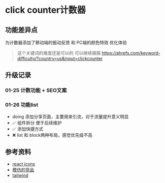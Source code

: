 # click counter计数器

## 功能差异点
为计数器添加了移动端的振动反馈 和 PC端的颜色特效 优化体验

> 这个关键词的难度还是可以的 可以继续搞搞 https://ahrefs.com/keyword-difficulty/?country=us&input=clickcounter

## 升级记录
### 01-25 计数功能 + SEO文案
### 01-26 功能list
- doing 添加分享页面，主要用来引流，对于流量提升意义明显
- ✅ 组件拆分 便于后续维护
- ✅ 添加快捷方式
- ❌ list 和 block两种布局，感觉优先级不高

## 参考资料
- [react icons](https://react-icons.github.io/react-icons/search/#q=vibrate)
- [模仿的竞品](https://tallycount.app/)
- [tailwind](https://tailwindcss.com/docs/text-color)